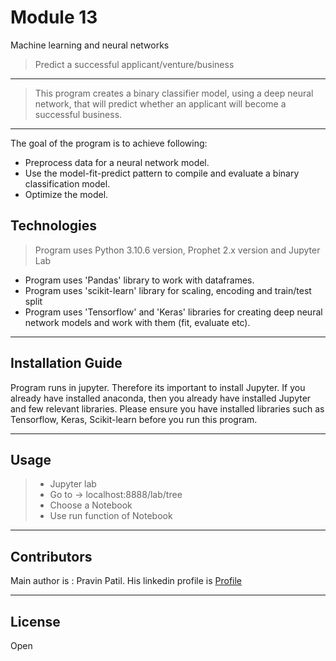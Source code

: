 # Module 13
Machine learning and neural networks

>Predict a successful applicant/venture/business

 
---
> This program creates a binary classifier model, using a deep neural network, that will predict whether an applicant will become a successful business.
---

The goal of the program is to achieve following:
* Preprocess data for a neural network model.
* Use the model-fit-predict pattern to compile and evaluate a binary classification model.
* Optimize the model.

## Technologies

> Program uses Python 3.10.6 version, Prophet 2.x version and Jupyter Lab

* Program uses 'Pandas' library to work with dataframes. 
* Program uses 'scikit-learn' library for scaling, encoding and train/test split 
* Program uses 'Tensorflow' and 'Keras' libraries for creating deep neural network models and work with them (fit, evaluate etc).

---

## Installation Guide 

Program runs in jupyter. Therefore its important to install Jupyter. If you already have installed anaconda, then you already have installed Jupyter and few relevant libraries.
Please ensure you have installed libraries such as Tensorflow, Keras, Scikit-learn before you run this program.

---
## Usage

> * Jupyter lab
> * Go to -> localhost:8888/lab/tree
> * Choose a Notebook
> * Use run function of Notebook

---
## Contributors

Main author is : Pravin Patil. His linkedin profile is [Profile](https://www.linkedin.com/in/pravin-patil-5880301)

---

## License

Open